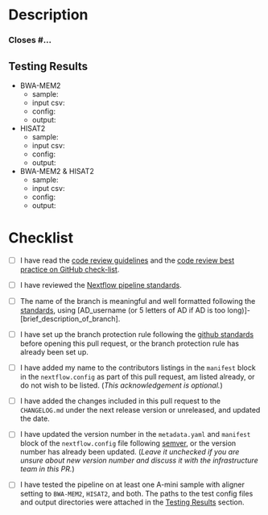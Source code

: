 # Description
<!--- Briefly describe the changes included in this pull request and the paths to the test cases below
 !--- starting with 'Closes #...' if appropriate --->

### Closes #...

## Testing Results

- BWA-MEM2
	- sample:    <!-- e.g. A-mini S2.T-1, A-mini S2.T-n1 -->
	- input csv: <!-- path/to/input.csv -->
	- config:    <!-- path/to/xxx.config -->
	- output:    <!-- path/to/output -->
- HISAT2
	- sample:    <!-- e.g. A-mini S2.T-1, A-mini S2.T-n1 --> 
	- input csv: <!-- path/to/input.csv -->
	- config:    <!-- path/to/xxx.config --> 
	- output:    <!-- path/to/output --> 
- BWA-MEM2 & HISAT2
	- sample:    <!-- e.g. A-mini S2.T-1, A-mini S2.T-n1 --> 
	- input csv: <!-- path/to/input.csv -->
	- config:    <!-- path/to/xxx.config -->
	- output:    <!-- path/to/output -->

# Checklist
<!--- Please read each of the following items and confirm by replacing the [ ] with a [X] --->

- [ ] I have read the [code review guidelines](https://uclahs-cds.atlassian.net/wiki/spaces/BOUTROSLAB/pages/3187646/Code+Review+Guidelines) and the [code review best practice on GitHub check-list](https://uclahs-cds.atlassian.net/wiki/spaces/BOUTROSLAB/pages/3189956/Code+Review+Best+Practice+on+GitHub+-+Check+List).

- [ ] I have reviewed the [Nextflow pipeline standards](https://uclahs-cds.atlassian.net/wiki/spaces/BOUTROSLAB/pages/3193890/Nextflow+pipeline+standardization).

- [ ] The name of the branch is meaningful and well formatted following the [standards](https://uclahs-cds.atlassian.net/wiki/spaces/BOUTROSLAB/pages/3189956/Code+Review+Best+Practice+on+GitHub+-+Check+List), using \[AD_username (or 5 letters of AD if AD is too long)]-\[brief_description_of_branch].
  
- [ ] I have set up the branch protection rule following the [github standards](https://uclahs-cds.atlassian.net/wiki/spaces/BOUTROSLAB/pages/3190380/GitHub+Standards#GitHubStandards-Branchprotectionrule) before opening this pull request, or the branch protection rule has already been set up.

- [ ] I have added my name to the contributors listings in the ``manifest`` block in the `nextflow.config` as part of this pull request, am listed
already, or do not wish to be listed. (*This acknowledgement is optional.*)

- [ ] I have added the changes included in this pull request to the `CHANGELOG.md` under the next release version or unreleased, and updated the date.

- [ ] I have updated the version number in the `metadata.yaml` and `manifest` block of the `nextflow.config` file following [semver](https://semver.org/), or the version number has already been updated. (*Leave it unchecked if you are unsure about new version number and discuss it with the infrastructure team in this PR.*)

- [ ] I have tested the pipeline on at least one A-mini sample with aligner setting to `BWA-MEM2`, `HISAT2`, and both. The paths to the test config files and output directories were attached in the [Testing Results](#testing-results) section.
